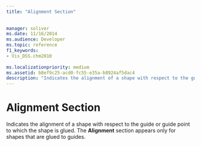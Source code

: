 ```yaml
---
title: "Alignment Section"
 
 
manager: soliver
ms.date: 11/16/2014
ms.audience: Developer
ms.topic: reference
f1_keywords:
- Vis_DSS.chm2010
 
ms.localizationpriority: medium
ms.assetid: b8ef9c25-acd0-fc55-e35a-b8924af5dac4
description: "Indicates the alignment of a shape with respect to the guide or guide point to which the shape is glued. The Alignment section appears only for shapes that are glued to guides."
---
```


# Alignment Section

Indicates the alignment of a shape with respect to the guide or guide point to which the shape is glued. The **Alignment** section appears only for shapes that are glued to guides. 
  

